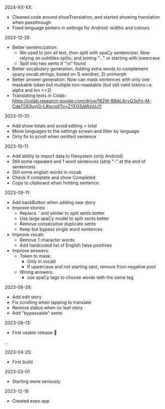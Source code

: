 2024-XX-XX:
- Cleaned code around showTranslation, and started showing translation when passthrough
- Fixed language pickers in settings for Android: widths and colours


2023-12-26:
- Better sentencization:
  - We used to join all text, then split with spaCy sentencizer. Now relying on subtitles splits, and joining "..." or starting with lowercase
  - Split into two sents if "\n" found
- Better vocabulary generation. Adding extra words to complement spacy.vocab.strings, based on 1) wordnet, 2) unimorph
- Better answer generation. Now can mask sentences with only one maskable token but multiple non-maskable (but still valid tokens i.e. alpha and len <=2)
- Translating texts in Colab: https://colab.research.google.com/drive/182W-BRAL8cyQ3xFn-M-CdeTDE9uyGj-L#scrollTo=ZYEGSAWziUJY


2023-10-31:
- Add show totals and avoid editing > total
- Move languages to the settings screen and filter by language
- Dirty fix to scroll when omitted sentence


2023-10-11:
- Add ability to import data to filesystem (only Android)
- Still some repeated and 1 word sentences (strip "-" at the end of sentences)
- Still some english words in vocab
- Check if complete and show Completed
- Copy to clipboard when holding sentence

2023-09-11:
- Add backButton when adding new story
- Improve stories:
  - Replace ˝ and similar to split sents better 
  - Use large spaCy model to split sents better
  - Remove consecutive duplicate sents
  - Keep but bypass single word sentences
- Improve vocab:
    - Remove 1 character words
    - Add hardcoded list of English false positives
- Improve answers:
  - Token to mask: 
      - Only in vocab
      - If uppercase and not starting sent, remove from negative pool
  - Wrong answers:
    - use spaCy tags to choose words with the same tag

2023-08-28:
- Add edit story
- Fix scrolling when tapping to translate
- Remove status when no leaf story
- Add "bypassable" sents

2023-08-13:
- First usable release 🎉

...

2023-04-25:
- First build

2023-03-01
- Starting more seriously

2023-12-16
- Created expo app